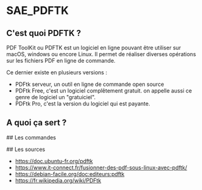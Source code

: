 # SAE_PDFTK

## C'est quoi PDFTK ?

PDF ToolKit ou PDFTK est un logiciel en ligne pouvant être utiliser sur macOS, windows ou encore Linux. Il permet de réaliser diverses opérations sur les fichiers PDF en ligne de commande.

Ce dernier existe en plusieurs versions : 
- PDFtk serveur, un outil en ligne de commande open source 
- PDFtk Free, c'est un logiciel complêtement gratuit. on appelle aussi ce genre de logiciel un "gratuiciel". 
- PDFtk Pro, c'est la version du logiciel qui est payante.

## A quoi ça sert ?



## Les commandes 



## Les sources 

- https://doc.ubuntu-fr.org/pdftk
- https://www.it-connect.fr/fusionner-des-pdf-sous-linux-avec-pdftk/
- https://debian-facile.org/doc:editeurs:pdftk
- https://fr.wikipedia.org/wiki/PDFtk
